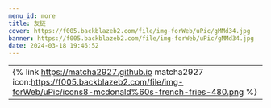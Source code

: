 ```yaml
---
menu_id: more
title: 友链
cover: https://f005.backblazeb2.com/file/img-forWeb/uPic/gMMd34.jpg
banner: https://f005.backblazeb2.com/file/img-forWeb/uPic/gMMd34.jpg
date: 2024-03-18 19:46:52
---
```

||
| ------- |
| {% link https://matcha2927.github.io matcha2927 icon:https://f005.backblazeb2.com/file/img-forWeb/uPic/icons8-mcdonald%60s-french-fries-480.png %}|
